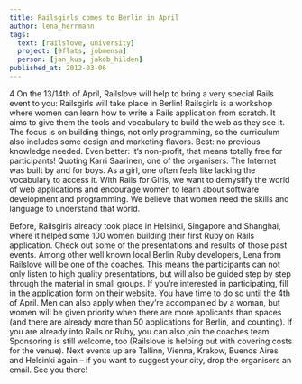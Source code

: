 ```yaml
---
title: Railsgirls comes to Berlin in April
author: lena_herrmann
tags:
  text: [railslove, university]
  project: [9flats, jobmensa]
  person: [jan_kus, jakob_hilden]
published_at: 2012-03-06
---
```


4 On the 13/14th of April, Railslove will help to bring a very special Rails event to you: Railsgirls will take place in Berlin!
Railsgirls is a workshop where women can learn how to write a Rails application from scratch. It aims to give them the tools and vocabulary to build the web as they see it. The focus is on building things, not only programming, so the curriculum also includes some design and marketing flavors. Best: no previous knowledge needed. Even better: it’s non-profit, that means totally free for participants!
Quoting Karri Saarinen, one of the organisers:
The Internet was built by and for boys. As a girl, one often feels like lacking the vocabulary to access it. With Rails for Girls, we want to demystify the world of web applications and encourage women to learn about software development and programming. We believe that women need the skills and language to understand that world.

Before, Railsgirls already took place in Helsinki, Singapore and Shanghai, where it helped some 100 women building their first Ruby on Rails application. Check out some of the presentations and results of those past events.
Among other well known local Berlin Ruby developers, Lena from Railslove will be one of the coaches. This means the participants can not only listen to high quality presentations, but will also be guided step by step through the material in small groups.
If you’re interested in participating, fill in the application form on their website. You have time to do so until the 4th of April. Men can also apply when they’re accompanied by a woman, but women will be given priority when there are more applicants than spaces (and there are already more than 50 applications for Berlin, and counting).
If you are already into Rails or Ruby, you can also join the coaches team. Sponsoring is still welcome, too (Railslove is helping out with covering costs for the venue). Next events up are Tallinn, Vienna, Krakow, Buenos Aires and Helsinki again – if you want to suggest your city, drop the organisers an email.
See you there!
